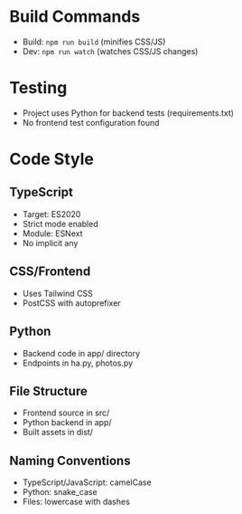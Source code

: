 # Build Commands
- Build: `npm run build` (minifies CSS/JS)
- Dev: `npm run watch` (watches CSS/JS changes)

# Testing
- Project uses Python for backend tests (requirements.txt)
- No frontend test configuration found

# Code Style

## TypeScript
- Target: ES2020
- Strict mode enabled
- Module: ESNext
- No implicit any

## CSS/Frontend
- Uses Tailwind CSS
- PostCSS with autoprefixer

## Python
- Backend code in app/ directory
- Endpoints in ha.py, photos.py

## File Structure
- Frontend source in src/
- Python backend in app/
- Built assets in dist/

## Naming Conventions
- TypeScript/JavaScript: camelCase
- Python: snake_case
- Files: lowercase with dashes